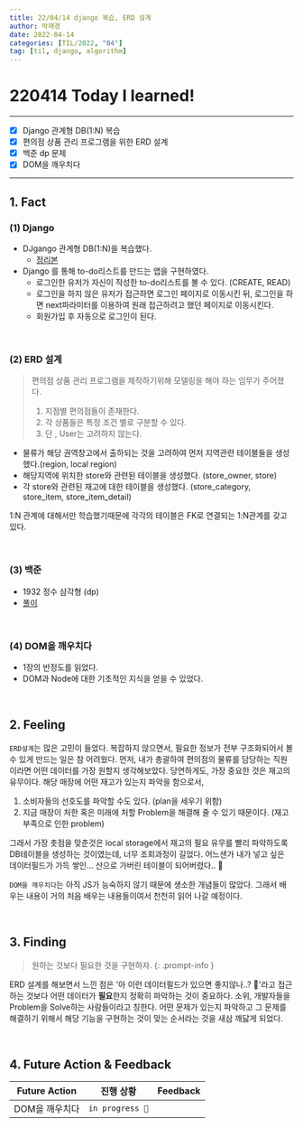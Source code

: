 ```yaml
---
title: 22/04/14 django 복습, ERD 설계 
author: 박재경
date: 2022-04-14
categories: [TIL/2022, "04"]
tag: [til, django, algorithm]
---
```


# 220414 Today I learned!

---

- [x] Django 관계형 DB(1:N) 복습
- [x] 편의점 상품 관리 프로그램을 위한 ERD 설계
- [x] 백준 dp 문제
- [x] DOM을 깨우치다 

---

## 1. Fact 

### (1) Django

- DJgango 관계형 DB(1:N)을 복습했다. 
  - [정리본](https://github.com/JaeKP/Study/blob/master/web/Django/06_Model_Relationship.md)
- Django 를 통해 to-do리스트를 만드는 앱을 구현하였다. 
  - 로그인한 유저가 자신이 작성한 to-do리스트를 볼 수 있다. (CREATE, READ)
  - 로그인을 하지 않은 유저가 접근하면 로그인 페이지로 이동시킨 뒤, 로그인을 하면 next파라미터를 이용하여 원래 접근하려고 했던 페이지로 이동시킨다.
  - 회원가입 후 자동으로 로그인이 된다. 

<br>

### (2) ERD 설계

>  편의점 상품 관리 프로그램을 제작하기위해 모델링을 해야 하는 임무가 주어졌다. 
>
> 1) 지점별 편의점들이 존재한다.
> 2) 각 상품들은 특정 조건 별로 구분할 수 있다.
> 3) 단 , User는 고려하지 않는다.

- 물류가 해당 권역창고에서 출하되는 것을 고려하여 먼저 지역관련 테이블들을 생성했다.(region, local region)
- 해당지역에 위치한 store와 관련된 테이블을 생성했다. (store_owner, store)
- 각 store와 관련된 재고에 대한 테이블을 생성했다. (store_category, store_item, store_item_detail)

1:N 관계에 대해서만 학습했기때문에 각각의 테이블은 FK로 연결되는 1:N관계를 갖고있다. 

<br>

### (3) 백준 

- 1932 정수 삼각형 (dp)
- [풀이](https://github.com/JaeKP/Study/tree/master/algorithm/1%EC%9D%BC1%EC%95%8C%EA%B3%A0/04%EC%9B%94/0414)

<br>

### (4) DOM을 깨우치다

- 1장의 반정도를 읽었다.
- DOM과 Node에 대한 기초적인 지식을 얻을 수 있었다. 

<br>

## 2. Feeling

`ERD설계`는 많은 고민이 들었다. 복잡하지 않으면서, 필요한 정보가 전부 구조화되어서 볼 수 있게 만드는 일은 참 어려웠다.
먼저, 내가 총괄하여 편의점의 물류를 담당하는 직원이라면 어떤 데이터를 가장 원할지 생각해보았다. 당연하게도, 가장 중요한 것은 재고의 유무이다. 
해당 매장에 어떤 재고가 있는지 파악을 함으로서,  

1. 소비자들의 선호도를 파악할 수도 있다. (plan을 세우기 위함)
2. 지금 매장이 처한 혹은 미래에 처할 Problem을 해결해 줄 수 있기 때문이다. (재고부족으로 인한 problem)

그래서 가장 촛점을 맞춘것은 local storage에서 재고의 필요 유무를 빨리 파악하도록 DB테이블을 생성하는 것이였는데, 너무 조회과정이 길었다. 
어느샌가 내가 넣고 싶은 데이터필드가 가득 쌓인...  산으로 가버린 테이블이 되어버렸다.. 🥺

`DOM을 깨우치다`는 아직 JS가 능숙하지 않기 때문에 생소한 개념들이 많았다. 그래서 배우는 내용이 거의 처음 배우는 내용들이여서 천천히 읽어 나갈 예정이다. 

<br>

## 3. Finding 

> 원하는 것보다  필요한 것을 구현하자. 
{: .prompt-info }

ERD 설계를 해보면서 느낀 점은 '아 이런 데이터필드가 있으면 좋지않나..? 🤔'라고 접근 하는 것보다 어떤 데이터가 **필요**한지 정확히 파악하는 것이 중요하다. 
소위, 개발자들을 Problem을 Solve하는 사람들이라고 칭한다. 어떤 문제가 있는지 파악하고 그 문제를 해결하기 위해서 해당 기능을 구현하는 것이 맞는 순서라는 것을 새삼 깨닳게 되었다. 

<br>

## 4. Future Action & Feedback

| Future Action  | 진행 상황       | Feedback |
| -------------- | --------------- | -------- |
| DOM을 깨우치다 | `in progress 🚀` |          |

<br>

